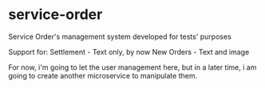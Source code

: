 # service-order
Service Order's management system developed for tests' purposes

Support for: 
Settlement - Text only, by now
New Orders - Text and image

For now, i'm going to let the user management here, but in a later time, i am going to create another microservice to manipulate them.
